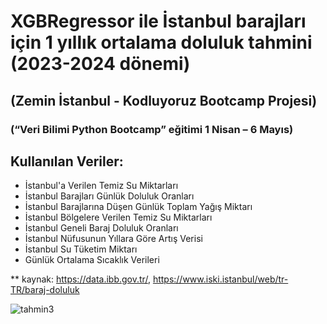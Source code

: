 # XGBRegressor ile İstanbul barajları için 1 yıllık ortalama doluluk tahmini (2023-2024 dönemi)
## (Zemin İstanbul - Kodluyoruz Bootcamp Projesi)
### (“Veri Bilimi Python Bootcamp” eğitimi 1 Nisan – 6 Mayıs)

## Kullanılan Veriler:
* İstanbul'a Verilen Temiz Su Miktarları
* İstanbul Barajları Günlük Doluluk Oranları
* İstanbul Barajlarına Düşen Günlük Toplam Yağış Miktarı
* İstanbul Bölgelere Verilen Temiz Su Miktarları
* İstanbul Geneli Baraj Doluluk Oranları
* İstanbul Nüfusunun Yıllara Göre Artış Verisi
* İstanbul Su Tüketim Miktarı
* Günlük Ortalama Sıcaklık Verileri

** kaynak: https://data.ibb.gov.tr/, https://www.iski.istanbul/web/tr-TR/baraj-doluluk

![tahmin3](https://github.com/ayyildizkaan/baraj-doluluk-tahmini--time_series_forecast--/assets/82020011/f1bf9a0e-823c-4549-84ea-d71269e04b82)



